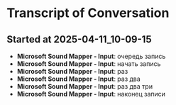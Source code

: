 # Transcript of Conversation

## Started at 2025-04-11_10-09-15

- **Microsoft Sound Mapper - Input**: очередь запись
- **Microsoft Sound Mapper - Input**: начать запись
- **Microsoft Sound Mapper - Input**: раз
- **Microsoft Sound Mapper - Input**: раз два
- **Microsoft Sound Mapper - Input**: раз два три
- **Microsoft Sound Mapper - Input**: наконец записи
